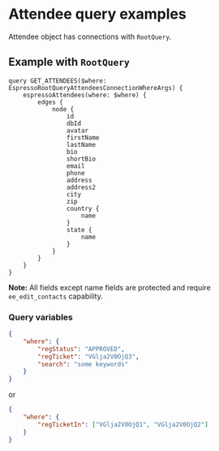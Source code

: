 # Attendee query examples

Attendee object has connections with `RootQuery`.

## Example with `RootQuery`

```gql
query GET_ATTENDEES($where: EspressoRootQueryAttendeesConnectionWhereArgs) {
	espressoAttendees(where: $where) {
		edges {
			node {
				id
				dbId
				avatar
				firstName
				lastName
				bio
				shortBio
				email
				phone
				address
				address2
				city
				zip
				country {
					name
				}
				state {
					name
				}
			}
		}
	}
}
```

**Note:** All fields except name fields are protected and require `ee_edit_contacts` capability.

### Query variables

```json
{
	"where": {
		"regStatus": "APPROVED",
		"regTicket": "VGlja2V0OjQ3",
		"search": "some keywords"
	}
}
```

or

```json
{
	"where": {
		"regTicketIn": ["VGlja2V0OjQ1", "VGlja2V0OjQ2"]
	}
}
```
